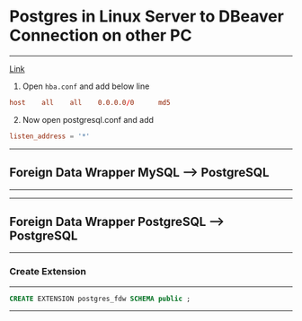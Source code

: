 # **Postgres in Linux Server to DBeaver Connection on other PC**

---


[Link](https://stackoverflow.com/questions/16904997/connection-refused-pgerror-postgresql-and-rails)

1. Open `hba.conf` and add below line 

```conf
host    all    all    0.0.0.0/0      md5
```

2. Now open postgresql.conf and add 

```conf
listen_address = '*'
```

---

## **Foreign Data Wrapper MySQL --> PostgreSQL**

---



---

## **Foreign Data Wrapper PostgreSQL --> PostgreSQL**

---

### Create Extension

---

```sql
CREATE EXTENSION postgres_fdw SCHEMA public ;
```

---






